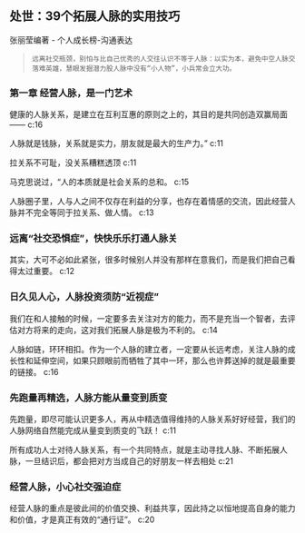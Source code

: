 ## 处世：39个拓展人脉的实用技巧

张丽莹编著  -  个人成长榜-沟通表达

>     远离社交瓶颈，别怕与比自己优秀的人交往认识不等于人脉：以实为本，避免中空人脉交落难英雄，慧眼发掘潜力股人脉中没有“小人物”，小兵常会立大功。


### 第一章 经营人脉，是一门艺术

健康的人脉关系，是建立在互利互惠的原则之上的，其目的是共同创造双赢局面—— c:16

人脉就是钱脉，关系就是实力，朋友就是最大的生产力。” c:11

拉关系不可耻，没关系糟糕透顶 c:11

马克思说过，“人的本质就是社会关系的总和。 c:15

人脉圈子里，人与人之间不仅存在利益的分享，也存在着情感的交流，因此经营人脉并不完全等同于拉关系、做人情。 c:13

### 远离“社交恐惧症”，快快乐乐打通人脉关

其实，大可不必如此紧张，很多时候别人并没有那样在意我们，而是我们把自己看得太过重要。 c:12

### 日久见人心，人脉投资须防“近视症”

我们在和人接触的时候，一定要多去关注对方的能力，而不是充当一个智者，去评估对方将来的走向，这对我们拓展人脉是极为不利的。 c:14

人脉如链，环环相扣。作为一个人脉的建立者，一定要从长远考虑，关注人脉的成长性和延伸空间，如果只顾眼前而牺牲了其中一环，那么也许葬送掉的就是最重要的链接。
 c:16

### 先跑量再精选，人脉方能从量变到质变

先跑量，即尽可能认识更多人，再从中精选值得维持的人脉关系好好经营，我们的人脉网络自然能完成从量变到质变的飞跃！ c:11

所有成功人士对待人脉关系，有一个共同特点，就是主动寻找人脉、不断拓展人脉，一旦结识后，都会把对方当成自己的好朋友一样去相处 c:21

### 经营人脉，小心社交强迫症

经营人脉的重点是彼此间的价值交换、利益共享，因此持之以恒地提高自身的能力和价值，才是真正有效的“通行证”。
 c:20